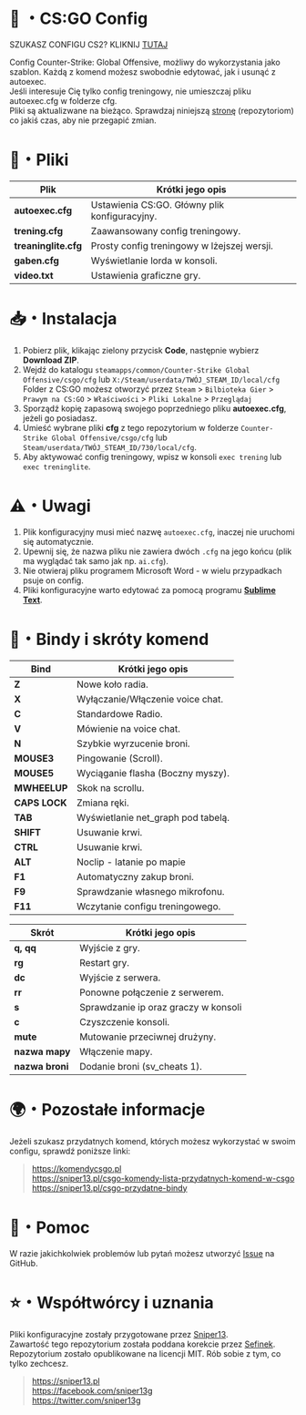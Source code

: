 # 🔫 ・CS:GO Config

SZUKASZ CONFIGU CS2? KLIKNIJ [TUTAJ](https://github.com/XIIIG/config-cs2)

Config Counter-Strike: Global Offensive, możliwy do wykorzystania jako szablon. Każdą z komend możesz swobodnie edytować, jak i usunąć z autoexec.  
Jeśli interesuje Cię tylko config treningowy, nie umieszczaj pliku autoexec.cfg w folderze cfg.  
Pliki są aktualizwane na bieżąco. Sprawdzaj niniejszą [stronę](https://github.com/XIIIG/CS-GO-Config) (repozytoriom) co jakiś czas, aby nie przegapić zmian.

# 📂・Pliki
| Plik                 | Krótki jego opis                              |
|----------------------|-----------------------------------------------|
| **autoexec.cfg**     | Ustawienia CS:GO. Główny plik konfiguracyjny. |
| **trening.cfg**      | Zaawansowany config treningowy.               |
| **treaninglite.cfg** | Prosty config treningowy w lżejszej wersji.   |
| **gaben.cfg**        | Wyświetlanie lorda w konsoli.                 |
| **video.txt**        | Ustawienia graficzne gry.                     |

# 📥・Instalacja
1. Pobierz plik, klikając zielony przycisk **Code**, następnie wybierz **Download ZIP**.
2. Wejdź do katalogu `steamapps/common/Counter-Strike Global Offensive/csgo/cfg` lub `X:/Steam/userdata/TWÓJ_STEAM_ID/local/cfg`\
Folder z CS:GO możesz otworzyć przez `Steam` > `Bilbioteka Gier` > `Prawym na CS:GO` > `Właściwości` > `Pliki Lokalne` > `Przeglądaj`
3. Sporządź kopię zapasową swojego poprzedniego pliku **autoexec.cfg**, jeżeli go posiadasz.
4. Umieść wybrane pliki **cfg** z tego repozytorium w folderze `Counter-Strike Global Offensive/csgo/cfg` lub `Steam/userdata/TWÓJ_STEAM_ID/730/local/cfg`.
5. Aby aktywować config treningowy, wpisz w konsoli `exec trening` lub `exec treninglite`.

# ⚠️・Uwagi
1. Plik konfiguracyjny musi mieć nazwę `autoexec.cfg`, inaczej nie uruchomi się automatycznie.
2. Upewnij się, że nazwa pliku nie zawiera dwóch `.cfg` na jego końcu (plik ma wyglądać tak samo jak np. `ai.cfg`).
3. Nie otwieraj pliku programem Microsoft Word - w wielu przypadkach psuje on config.
2. Pliki konfiguracyjne warto edytować za pomocą programu [**Sublime Text**](https://www.sublimetext.com).

# 📄・Bindy i skróty komend
| Bind                  | Krótki jego opis                              |
|-----------------------|-----------------------------------------------|
| **Z**                 | Nowe koło radia.                              |
| **X**                 | Wyłączanie/Włączenie voice chat.              |
| **C**                 | Standardowe Radio.                            |
| **V**                 | Mówienie na voice chat.                       |
| **N**                 | Szybkie wyrzucenie broni.                     |
| **MOUSE3**            | Pingowanie (Scroll).                          |
| **MOUSE5**            | Wyciąganie flasha (Boczny myszy).             |
| **MWHEELUP**          | Skok na scrollu.                              |
| **CAPS LOCK**         | Zmiana ręki.                                  |
| **TAB**               | Wyświetlanie net_graph pod tabelą.            |
| **SHIFT**             | Usuwanie krwi.                                |
| **CTRL**              | Usuwanie krwi.                                |
| **ALT**               | Noclip - latanie po mapie                     |
| **F1**                | Automatyczny zakup broni.                     |
| **F9**                | Sprawdzanie własnego mikrofonu.               |
| **F11**               | Wczytanie configu treningowego.               |

| Skrót                 | Krótki jego opis                              |
|-----------------------|-----------------------------------------------|
| **q, qq**             | Wyjście z gry.                                |
| **rg**                | Restart gry.                                  |
| **dc**                | Wyjście z serwera.                            |
| **rr**                | Ponowne połączenie z serwerem.                |
| **s**                 | Sprawdzanie ip oraz graczy w konsoli          |
| **c**                 | Czyszczenie konsoli.                          |
| **mute**              | Mutowanie przeciwnej drużyny.                 |
| **nazwa mapy**        | Włączenie mapy.                               |
| **nazwa broni**       | Dodanie broni (sv_cheats 1).                  |

# 🌍・Pozostałe informacje
Jeżeli szukasz przydatnych komend, których możesz wykorzystać w swoim configu, sprawdź poniższe linki:  

> https://komendycsgo.pl \
> https://sniper13.pl/csgo-komendy-lista-przydatnych-komend-w-csgo \
> https://sniper13.pl/csgo-przydatne-bindy

# 🤝・Pomoc
W razie jakichkolwiek problemów lub pytań możesz utworzyć [Issue](https://github.com/XIIIG/CS-GO-Config/issues) na GitHub.

# ⭐・Współtwórcy i uznania
Pliki konfiguracyjne zostały przygotowane przez [Sniper13](https://github.com/XIIIG).  
Zawartość tego repozytorium została poddana korekcie przez [Sefinek](https://github.com/sefinek24).  
Repozytorium zostało opublikowane na licencji MIT. Rób sobie z tym, co tylko zechcesz.

> https://sniper13.pl  
> https://facebook.com/sniper13g  
> https://twitter.com/sniper13g

